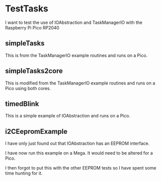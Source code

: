 # TestTasks

I want to test the use of IOAbstraction and TaskManagerIO with the Raspberry Pi Pico RP2040

## simpleTasks

This is from the TaskManagerIO example routines and runs on a Pico.

## simpleTasks2core

This is modified from the TaskManagerIO example routines and runs on a Pico using both cores.

## timedBlink

This is a simple example of IOAbstraction and runs on a Pico.

## i2CEepromExample

I have only just found out that IOAbstraction has an EEPROM interface.

I have now run this example on a Mega. It would need to be altered for a Pico.

I then forgot to put this with the other EEPROM tests so I have spent some time hunting for it.


